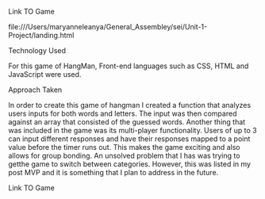 
Link TO Game

file:///Users/maryanneleanya/General_Assembley/sei/Unit-1-Project/landing.html

Technology Used

For this game of HangMan, Front-end languages such as CSS, HTML and JavaScript were used.

Approach Taken

In order to create this game of hangman I created a function that analyzes users inputs for both words and letters. The input was then compared against an array that consisted of the guessed words. Another thing that was included in the game was its multi-player functionality. Users of up to 3 can input different responses and have their responses mapped to a point value before the timer runs out. This makes the game exciting and also allows for group bonding. An unsolved problem that I has was trying to getthe game to switch between categories. However, this was listed in my post MVP and it is something that I plan to address in the future.

Link TO Game

